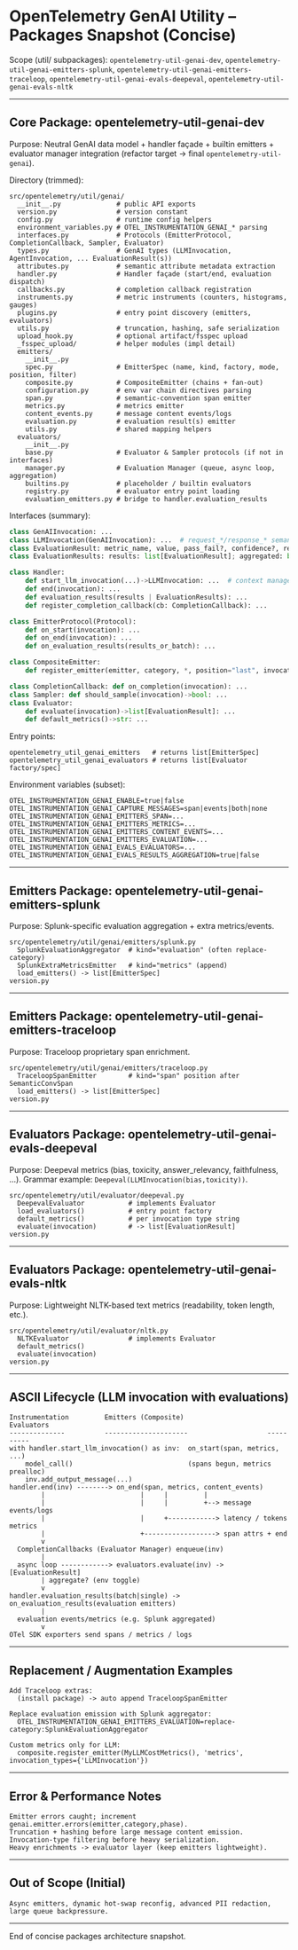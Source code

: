 # OpenTelemetry GenAI Utility – Packages Snapshot (Concise)

Scope (util/ subpackages):
`opentelemetry-util-genai-dev`, `opentelemetry-util-genai-emitters-splunk`, `opentelemetry-util-genai-emitters-traceloop`, `opentelemetry-util-genai-evals-deepeval`, `opentelemetry-util-genai-evals-nltk`

---
## Core Package: opentelemetry-util-genai-dev
Purpose: Neutral GenAI data model + handler façade + builtin emitters + evaluator manager integration (refactor target -> final `opentelemetry-util-genai`).

Directory (trimmed):
```text
src/opentelemetry/util/genai/
  __init__.py              # public API exports
  version.py               # version constant
  config.py                # runtime config helpers
  environment_variables.py # OTEL_INSTRUMENTATION_GENAI_* parsing
  interfaces.py            # Protocols (EmitterProtocol, CompletionCallback, Sampler, Evaluator)
  types.py                 # GenAI types (LLMInvocation, AgentInvocation, ... EvaluationResult(s))
  attributes.py            # semantic attribute metadata extraction
  handler.py               # Handler façade (start/end, evaluation dispatch)
  callbacks.py             # completion callback registration
  instruments.py           # metric instruments (counters, histograms, gauges)
  plugins.py               # entry point discovery (emitters, evaluators)
  utils.py                 # truncation, hashing, safe serialization
  upload_hook.py           # optional artifact/fsspec upload
  _fsspec_upload/          # helper modules (impl detail)
  emitters/
    __init__.py
    spec.py                # EmitterSpec (name, kind, factory, mode, position, filter)
    composite.py           # CompositeEmitter (chains + fan-out)
    configuration.py       # env var chain directives parsing
    span.py                # semantic-convention span emitter
    metrics.py             # metrics emitter
    content_events.py      # message content events/logs
    evaluation.py          # evaluation result(s) emitter
    utils.py               # shared mapping helpers
  evaluators/
    __init__.py
    base.py                # Evaluator & Sampler protocols (if not in interfaces)
    manager.py             # Evaluation Manager (queue, async loop, aggregation)
    builtins.py            # placeholder / builtin evaluators
    registry.py            # evaluator entry point loading
    evaluation_emitters.py # bridge to handler.evaluation_results
```

Interfaces (summary):
```python
class GenAIInvocation: ...
class LLMInvocation(GenAIInvocation): ...  # request_*/response_* semantic fields, token counts
class EvaluationResult: metric_name, value, pass_fail?, confidence?, reasoning?, latency?, attrs
class EvaluationResults: results: list[EvaluationResult]; aggregated: bool

class Handler:
    def start_llm_invocation(...)->LLMInvocation: ...  # context manager
    def end(invocation): ...
    def evaluation_results(results | EvaluationResults): ...
    def register_completion_callback(cb: CompletionCallback): ...

class EmitterProtocol(Protocol):
    def on_start(invocation): ...
    def on_end(invocation): ...
    def on_evaluation_results(results_or_batch): ...

class CompositeEmitter:
    def register_emitter(emitter, category, *, position="last", invocation_types=None, mode="append"): ...

class CompletionCallback: def on_completion(invocation): ...
class Sampler: def should_sample(invocation)->bool: ...
class Evaluator:
    def evaluate(invocation)->list[EvaluationResult]: ...
    def default_metrics()->str: ...
```

Entry points:
```text
opentelemetry_util_genai_emitters   # returns list[EmitterSpec]
opentelemetry_util_genai_evaluators # returns list[Evaluator factory/spec]
```

Environment variables (subset):
```text
OTEL_INSTRUMENTATION_GENAI_ENABLE=true|false
OTEL_INSTRUMENTATION_GENAI_CAPTURE_MESSAGES=span|events|both|none
OTEL_INSTRUMENTATION_GENAI_EMITTERS_SPAN=...
OTEL_INSTRUMENTATION_GENAI_EMITTERS_METRICS=...
OTEL_INSTRUMENTATION_GENAI_EMITTERS_CONTENT_EVENTS=...
OTEL_INSTRUMENTATION_GENAI_EMITTERS_EVALUATION=...
OTEL_INSTRUMENTATION_GENAI_EVALS_EVALUATORS=...
OTEL_INSTRUMENTATION_GENAI_EVALS_RESULTS_AGGREGATION=true|false
```

---
## Emitters Package: opentelemetry-util-genai-emitters-splunk
Purpose: Splunk-specific evaluation aggregation + extra metrics/events.
```text
src/opentelemetry/util/genai/emitters/splunk.py
  SplunkEvaluationAggregator  # kind="evaluation" (often replace-category)
  SplunkExtraMetricsEmitter   # kind="metrics" (append)
  load_emitters() -> list[EmitterSpec]
version.py
```

---
## Emitters Package: opentelemetry-util-genai-emitters-traceloop
Purpose: Traceloop proprietary span enrichment.
```text
src/opentelemetry/util/genai/emitters/traceloop.py
  TraceloopSpanEmitter        # kind="span" position after SemanticConvSpan
  load_emitters() -> list[EmitterSpec]
version.py
```

---
## Evaluators Package: opentelemetry-util-genai-evals-deepeval
Purpose: Deepeval metrics (bias, toxicity, answer_relevancy, faithfulness, ...).
Grammar example: `Deepeval(LLMInvocation(bias,toxicity))`.
```text
src/opentelemetry/util/evaluator/deepeval.py
  DeepevalEvaluator           # implements Evaluator
  load_evaluators()           # entry point factory
  default_metrics()           # per invocation type string
  evaluate(invocation)        # -> list[EvaluationResult]
version.py
```

---
## Evaluators Package: opentelemetry-util-genai-evals-nltk
Purpose: Lightweight NLTK-based text metrics (readability, token length, etc.).
```text
src/opentelemetry/util/evaluator/nltk.py
  NLTKEvaluator               # implements Evaluator
  default_metrics()
  evaluate(invocation)
version.py
```

---
## ASCII Lifecycle (LLM invocation with evaluations)
```text
Instrumentation         Emitters (Composite)                     Evaluators
--------------          ---------------------                    ----------
with handler.start_llm_invocation() as inv:  on_start(span, metrics, ...)
    model_call()                             (spans begun, metrics prealloc)
    inv.add_output_message(...)
handler.end(inv) --------> on_end(span, metrics, content_events)
        |                        |     |         |
        |                        |     |         +--> message events/logs
        |                        |     +------------> latency / tokens metrics
        |                        +------------------> span attrs + end
        v
  CompletionCallbacks (Evaluator Manager) enqueue(inv)
        |
  async loop ------------> evaluators.evaluate(inv) -> [EvaluationResult]
        | aggregate? (env toggle)
        v
handler.evaluation_results(batch|single) -> on_evaluation_results(evaluation emitters)
        |
  evaluation events/metrics (e.g. Splunk aggregated)
        v
OTel SDK exporters send spans / metrics / logs
```

---
## Replacement / Augmentation Examples
```text
Add Traceloop extras:
  (install package) -> auto append TraceloopSpanEmitter

Replace evaluation emission with Splunk aggregator:
  OTEL_INSTRUMENTATION_GENAI_EMITTERS_EVALUATION=replace-category:SplunkEvaluationAggregator

Custom metrics only for LLM:
  composite.register_emitter(MyLLMCostMetrics(), 'metrics', invocation_types={'LLMInvocation'})
```

---
## Error & Performance Notes
```text
Emitter errors caught; increment genai.emitter.errors(emitter,category,phase).
Truncation + hashing before large message content emission.
Invocation-type filtering before heavy serialization.
Heavy enrichments -> evaluator layer (keep emitters lightweight).
```

---
## Out of Scope (Initial)
```text
Async emitters, dynamic hot-swap reconfig, advanced PII redaction, large queue backpressure.
```

---
End of concise packages architecture snapshot.
